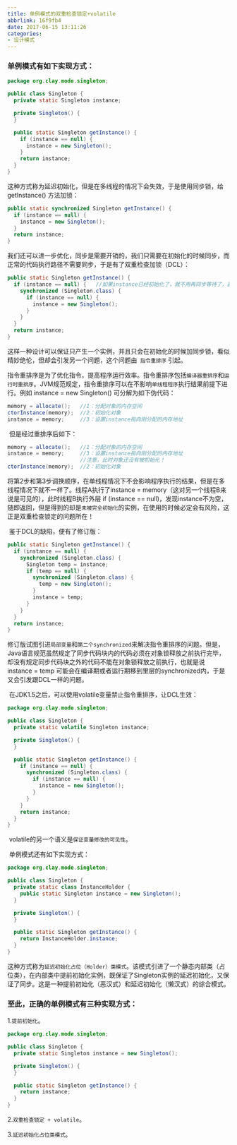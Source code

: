 ```yaml
---
title: 单例模式的双重检查锁定+volatile
abbrlink: 16f9fb4
date: 2017-06-15 13:11:26
categories:
- 设计模式
---
```


### 单例模式有如下实现方式：

```java
package org.clay.mode.singleton;  

public class Singleton {  
  private static Singleton instance;  

  private Singleton() {  
  }  

  public static Singleton getInstance() {  
    if (instance == null) {  
      instance = new Singleton();  
    }  
    return instance;  
  }  
}
```

​	这种方式称为延迟初始化，但是在多线程的情况下会失效，于是使用同步锁，给getInstance() 方法加锁：

```java
public static synchronized Singleton getInstance() {  
  if (instance == null) {  
    instance = new Singleton();  
  }  
  return instance;  
}
```

​	我们还可以进一步优化，同步是需要开销的，我们只需要在初始化的时候同步，而正常的代码执行路径不需要同步，于是有了双重检查加锁（DCL）：

```java
public static Singleton getInstance() {  
  if (instance == null) {  	//如果instance已经初始化了，就不用再同步等待了，直接返回即可。
    synchronized (Singleton.class) {  
      if (instance == null) {  
        instance = new Singleton();  
      }  
    }  
  }  
  return instance;  
} 
```

​	这样一种设计可以保证只产生一个实例，并且只会在初始化的时候加同步锁，看似精妙绝伦，但却会引发另一个问题，这个问题由` 指令重排序` 引起。

​	指令重排序是为了优化指令，提高程序运行效率。指令重排序包括`编译器重排序`和`运行时重排序`。JVM规范规定，指令重排序可以在不影响`单线程程序`执行结果前提下进行。例如 instance = new Singleton() 可分解为如下伪代码：

```java
memory = allocate();   //1：分配对象的内存空间  
ctorInstance(memory);  //2：初始化对象  
instance = memory;     //3：设置instance指向刚分配的内存地址  
```

​	但是经过重排序后如下：

```java
memory = allocate();   //1：分配对象的内存空间  
instance = memory;     //3：设置instance指向刚分配的内存地址  
                       //注意，此时对象还没有被初始化！  
ctorInstance(memory);  //2：初始化对象  
```

​	将第2步和第3步调换顺序，在单线程情况下不会影响程序执行的结果，但是在多线程情况下就不一样了。线程A执行了instance = memory（这对另一个线程B来说是可见的），此时线程B执行外层 if (instance == null)，发现instance不为空，随即返回，但是得到的却是`未被完全初始化`的实例，在使用的时候必定会有风险，这正是双重检查锁定的问题所在！

​	鉴于DCL的缺陷，便有了修订版：

```java
public static Singleton getInstance() {  
  if (instance == null) {  
    synchronized (Singleton.class) {  
      Singleton temp = instance;  
      if (temp == null) {  
        synchronized (Singleton.class) {  
          temp = new Singleton();  
        }  
        instance = temp;  
      }  
    }  
  }  
  return instance;  
}
```

​	修订版试图引进`局部变量`和`第二个synchronized`来解决指令重排序的问题。但是，Java语言规范虽然规定了同步代码块内的代码必须在对象锁释放之前执行完毕，却没有规定同步代码块之外的代码不能在对象锁释放之前执行，也就是说 instance = temp 可能会在编译期或者运行期移到里层的synchronized内，于是又会引发跟DCL一样的问题。

​	在JDK1.5之后，可以使用volatile变量禁止指令重排序，让DCL生效：

```java
package org.clay.mode.singleton;  

public class Singleton {  
  private static volatile Singleton instance;  

  private Singleton() {  
  }  

  public static Singleton getInstance() {  
    if (instance == null) {  
      synchronized (Singleton.class) {  
        if (instance == null) {  
          instance = new Singleton();  
        }  
      }  
    }  
    return instance;  
  }  
}  
```

​	volatile的另一个语义是`保证变量修改的可见性`。

​	单例模式还有如下实现方式：

```java
package org.clay.mode.singleton;  

public class Singleton {  
  private static class InstanceHolder {  
    public static Singleton instance = new Singleton();  
  }  

  private Singleton() {  
  }  

  public static Singleton getInstance() {  
    return InstanceHolder.instance;  
  }  
}
```

​	这种方式称为`延迟初始化占位（Holder）类模式`。该模式引进了一个静态内部类（占位类），在内部类中提前初始化实例，既保证了Singleton实例的延迟初始化，又保证了同步。这是一种提前初始化（恶汉式）和延迟初始化（懒汉式）的综合模式。

### 至此，正确的单例模式有三种实现方式：

1.`提前初始化`。

```java
package org.clay.mode.singleton;  

public class Singleton {  
  private static Singleton instance = new Singleton();  

  private Singleton() {  
  }  

  public static Singleton getInstance() {  
    return instance;  
  }  
}
```

2.`双重检查锁定 + volatile`。

3.`延迟初始化占位类模式`。
